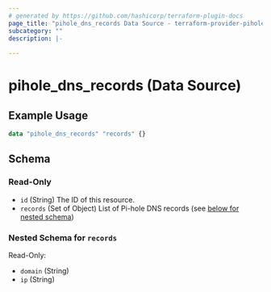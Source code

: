 ```yaml
---
# generated by https://github.com/hashicorp/terraform-plugin-docs
page_title: "pihole_dns_records Data Source - terraform-provider-pihole"
subcategory: ""
description: |-
  
---
```


# pihole_dns_records (Data Source)



## Example Usage

```terraform
data "pihole_dns_records" "records" {}
```

<!-- schema generated by tfplugindocs -->
## Schema

### Read-Only

- `id` (String) The ID of this resource.
- `records` (Set of Object) List of Pi-hole DNS records (see [below for nested schema](#nestedatt--records))

<a id="nestedatt--records"></a>
### Nested Schema for `records`

Read-Only:

- `domain` (String)
- `ip` (String)
